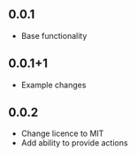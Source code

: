 ## 0.0.1

* Base functionality

## 0.0.1+1

* Example changes

## 0.0.2

* Change licence to MIT
* Add ability to provide actions
